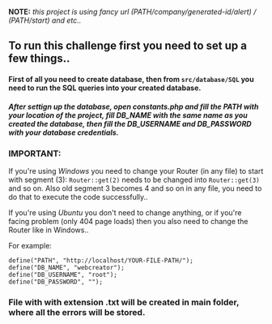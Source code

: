 **NOTE:** _this project is using fancy url (PATH/company/generated-id/alert) / (PATH/start) and etc.._

## To run this challenge first you need to set up a few things..

#### First of all you need to create database, then from `src/database/SQL` you need to run the SQL queries into your created database.
##### After settign up the database, open constants.php and fill the PATH with your location of the project, fill DB_NAME with the same name as you created the database, then fill the DB_USERNAME and DB_PASSWORD with your database credentials. 

### **IMPORTANT:** 
If you're using *Windows* you need to change your Router (in any file) to start with segment (3):
`Router::get(2)` needs to be changed into `Router::get(3)` and so on. Also old segment 3 becomes 4 and so on in any file, you need to do that to execute the code successfully..

If you're using *Ubuntu* you don't need to change anything, or if you're facing problem (only 404 page loads) then you also need to change the Router like in Windows..

For example:

```
define("PATH", "http://localhost/YOUR-FILE-PATH/");
define("DB_NAME", "webcreator");
define("DB_USERNAME", "root");
define("DB_PASSWORD", "");
```

### File with with extension .txt will be created in main folder, where all the errors will be stored.
